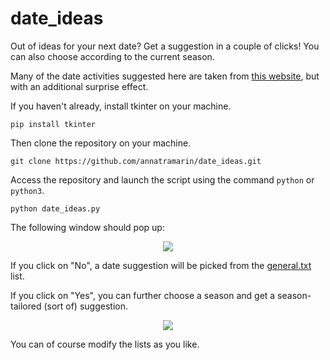 # date_ideas
Out of ideas for your next date? Get a suggestion in a couple of clicks! You can also choose according to the current season.

Many of the date activities suggested here are taken from [this website](https://www.goodhousekeeping.com/life/relationships/a31405192/cute-romantic-date-ideas/), but with an additional surprise effect.

If you haven't already, install tkinter on your machine.

```
pip install tkinter
```

Then clone the repository on your machine.

```
git clone https://github.com/annatramarin/date_ideas.git
```

Access the repository and launch the script using the command `python` or `python3`.

```
python date_ideas.py
```


The following window should pop up:

<p align="center">
  <img src= "https://github.com/annatramarin/date_ideas/blob/main/screenshot_1.PNG"/>
  </p>

If you click on "No", a date suggestion will be picked from the [general.txt](https://github.com/annatramarin/date_ideas/blob/main/general.txt) list.

If you click on "Yes", you can further choose a season and get a season-tailored (sort of) suggestion.

<p align="center">
  <img src= "https://github.com/annatramarin/date_ideas/blob/main/screenshot_2.PNG"/>
  </p>

You can of course modify the lists as you like.

